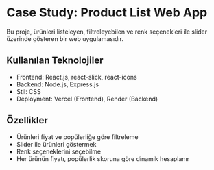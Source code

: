 # Case Study: Product List Web App

Bu proje, ürünleri listeleyen, filtreleyebilen ve renk seçenekleri ile slider üzerinde gösteren bir web uygulamasıdır. 

## Kullanılan Teknolojiler
- Frontend: React.js, react-slick, react-icons
- Backend: Node.js, Express.js
- Stil: CSS
- Deployment: Vercel (Frontend), Render (Backend)

## Özellikler
- Ürünleri fiyat ve popülerliğe göre filtreleme
- Slider ile ürünleri göstermek
- Renk seçeneklerini seçebilme
- Her ürünün fiyatı, popülerlik skoruna göre dinamik hesaplanır
